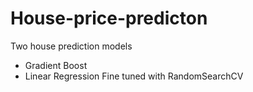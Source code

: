 # House-price-predicton
Two house prediction models
- Gradient Boost
- Linear Regression Fine tuned with RandomSearchCV
